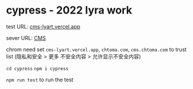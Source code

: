 # cypress - 2022 lyra work

test URL: [cms-lyart.vercel.app](http://cms-lyart.vercel.app/)

sever URL: [CMS](https://github.com/chtocode/cms)

chrom need set `cms-lyart.vercel.app`, `chtoma.com`, `cms.chtoma.com` to trust list (隐私和安全 > 更多 不安全内容 > 允许显示不安全内容)

`cd cypress`
`npm i cypress`

`npm run test` to run the test
